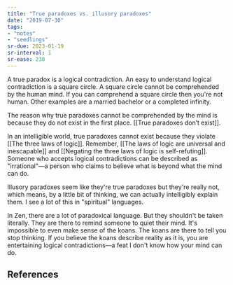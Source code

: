 ```yaml
---
title: "True paradoxes vs. illusory paradoxes"
date: "2019-07-30"
tags:
- "notes"
- "seedlings"
sr-due: 2023-01-19
sr-interval: 1
sr-ease: 230
---
```


A true paradox is a logical contradiction. An easy to understand logical contradiction is a square circle. A square circle cannot be comprehended by the human mind. If you can comprehend a square circle then you're not human. Other examples are a married bachelor or a completed infinity.

The reason why true paradoxes cannot be comprehended by the mind is because they do not exist in the first place. [[True paradoxes don’t exist]].

In an intelligible world, true paradoxes cannot exist because they violate [[The three laws of logic]]. Remember, [[The laws of logic are universal and inescapable]] and [[Negating the three laws of logic is self-refuting]]. Someone who accepts logical contradictions can be described as "irrational"—a person who claims to believe what is beyond what the mind can do.

Illusory paradoxes seem like they're true paradoxes but they're really not, which means, by a little bit of thinking, we can actually intelligibly explain them. I see a lot of this in "spiritual" languages.

In Zen, there are a lot of paradoxical language. But they shouldn't be taken literally. They are there to remind someone to quiet their mind. It's impossible to even make sense of the koans. The koans are there to tell you stop thinking. If you believe the koans describe reality as it is, you are entertaining logical contradictions—a feat I don't know how your mind can do.

## References

